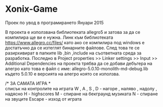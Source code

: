 # Xonix-Game
Проек по увод в програмирането Януари 2015

В проекта е използвана библиотеката allegro5 и затова за да се компилира
ще ви е нужна.
Линк към библиотеката https://www.allegro.cc/files/
като ако се компилира под windows  е достатъчно да се изтеглят бинарните файлове.
След това те се разирхивират в папките lib ,bin ,include  на съответната среда за разработка.
Последно в Project properties >> Linker settings >> Input >> Additional Dependencies на проекта трябва да се добави дебъгера 
на алегро като това е файл с име:
allegro-5.0.10-monolith-md-debug.lib където 5.0.10 е версията на алегро която се използва.


/* ЗА САМАТА ИГРА *\
списък на контролите на играта 
W , A , S , D - нагоре , наляво , надолу , надясно
H - highscores
M - спиране на бекграунд музиката
N - спиране на звуците
Escape - изход от играта
